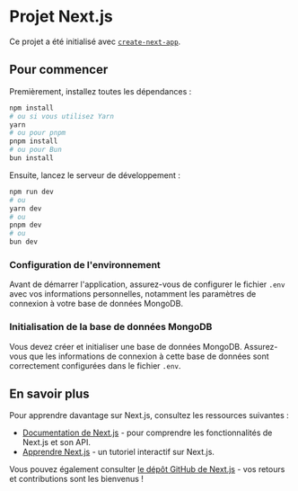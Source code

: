 # Projet Next.js

Ce projet a été initialisé avec [`create-next-app`](https://github.com/vercel/next.js/tree/canary/packages/create-next-app).

## Pour commencer

Premièrement, installez toutes les dépendances :

```bash
npm install
# ou si vous utilisez Yarn
yarn
# ou pour pnpm
pnpm install
# ou pour Bun
bun install
```

Ensuite, lancez le serveur de développement :

```bash
npm run dev
# ou
yarn dev
# ou
pnpm dev
# ou
bun dev
```

### Configuration de l'environnement

Avant de démarrer l'application, assurez-vous de configurer le fichier `.env` avec vos informations personnelles, notamment les paramètres de connexion à votre base de données MongoDB.

### Initialisation de la base de données MongoDB

Vous devez créer et initialiser une base de données MongoDB. Assurez-vous que les informations de connexion à cette base de données sont correctement configurées dans le fichier `.env`.

## En savoir plus

Pour apprendre davantage sur Next.js, consultez les ressources suivantes :

- [Documentation de Next.js](https://nextjs.org/docs) - pour comprendre les fonctionnalités de Next.js et son API.
- [Apprendre Next.js](https://nextjs.org/learn) - un tutoriel interactif sur Next.js.

Vous pouvez également consulter [le dépôt GitHub de Next.js](https://github.com/vercel/next.js/) - vos retours et contributions sont les bienvenus !
